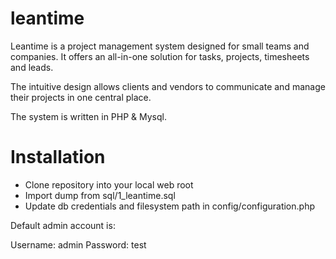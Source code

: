 # leantime

Leantime is a project management system designed for 
small teams and companies. It offers an all-in-one solution for tasks, 
projects, timesheets and leads.  

The intuitive design allows clients and vendors to communicate and manage 
their projects in one central place. 

The system is written in PHP & Mysql.

Installation
==================

- Clone repository into your local web root
- Import dump from sql/1_leantime.sql
- Update db credentials and filesystem path in config/configuration.php

Default admin account is:

Username: admin
Password: test



